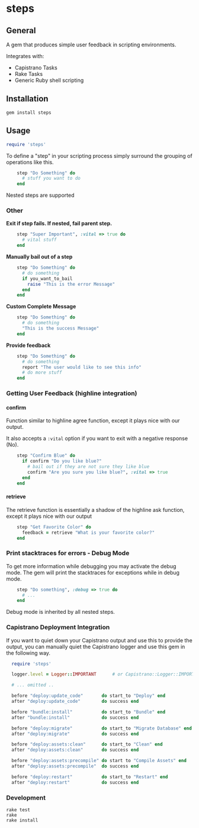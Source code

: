 # steps

## General

A gem that produces simple user feedback in scripting environments.

Integrates with:

  - Capistrano Tasks
  - Rake Tasks
  - Generic Ruby shell scripting

## Installation

    gem install steps

## Usage

```ruby
require 'steps'
```

To define a "step" in your scripting process simply surround the grouping of operations like this.

```ruby
    step "Do Something" do
      # stuff you want to do
    end
```

Nested steps are supported

### Other

  **Exit if step fails.  If nested, fail parent step.**

```ruby
    step "Super Important", :vital => true do
      # vital stuff
    end
```

  **Manually bail out of a step**

```ruby
    step "Do Something" do
      # do something
      if you_want_to_bail
        raise "This is the error Message"
      end
    end
```

  **Custom Complete Message**

```ruby
    step "Do Something" do
      # do something
      "This is the success Message"
    end
```

  **Provide feedback**

```ruby
    step "Do Something" do
      # do something
      report "The user would like to see this info"
      # do more stuff
    end
```

### Getting User Feedback (highline integration)

#### confirm

Function similar to highline agree function, except it plays nice with our output.

It also accepts a `:vital` option if you want to exit with a negative response (No).

```ruby
    step "Confirm Blue" do
      if confirm "Do you like blue?"
        # bail out if they are not sure they like blue
        confirm "Are you sure you like blue?", :vital => true
      end
    end
```

#### retrieve

The retrieve function is essentially a shadow of the highline ask function, except it plays nice with our output

```ruby
    step "Get Favorite Color" do
      feedback = retrieve "What is your favorite color?"
    end
```

### Print stacktraces for errors - Debug Mode

To get more information while debugging you may activate the debug mode. The gem will print the stacktraces for exceptions while in debug mode.

```ruby
    step "Do something", :debug => true do
      # ...
    end
```

Debug mode is inherited by all nested steps.


### Capistrano Deployment Integration

If you want to quiet down your Capistrano output and use this to provide the output, you can manually quiet the Capistrano logger and use this gem in the following way.

```ruby
  require 'steps'

  logger.level = Logger::IMPORTANT      # or Capistrano::Logger::IMPORTANT

  # ... omitted ..

  before "deploy:update_code"       do start_to "Deploy" end
  after "deploy:update_code"        do success end

  before "bundle:install"           do start_to "Bundle" end
  after "bundle:install"            do success end

  before "deploy:migrate"           do start_to "Migrate Database" end
  after "deploy:migrate"            do success end

  before "deploy:assets:clean"      do start_to "Clean" end
  after "deploy:assets:clean"       do success end

  before "deploy:assets:precompile" do start to "Compile Assets" end
  after "deploy:assets:precompile"  do success end

  before "deploy:restart"           do start_to "Restart" end
  after "deploy:restart"            do success end
```

### Development

    rake test
    rake
    rake install

